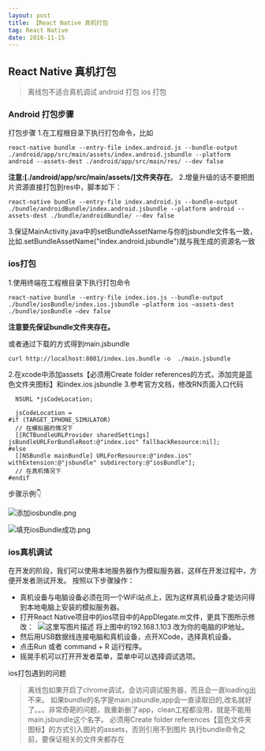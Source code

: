 ```yaml
---
layout: post
title: 【React Native 真机打包
tag: React Native
date: 2016-11-15
---
```


## React Native 真机打包
> 离线包不适合真机调试
> android 打包
> ios 打包


### Android 打包步骤 
打包步骤
1.在工程根目录下执行打包命令，比如
```
react-native bundle --entry-file index.android.js --bundle-output ./android/app/src/main/assets/index.android.jsbundle --platform android --assets-dest ./android/app/src/main/res/ --dev false
```
**注意:[./android/app/src/main/assets/]文件夹存在**。
2.增量升级的话不要把图片资源直接打包到res中，脚本如下：
```
react-native bundle --entry-file index.android.js --bundle-output ./bundle/androidBundle/index.android.jsbundle --platform android --assets-dest ./bundle/androidBundle/ --dev false
```
3.保证MainActivity.java中的setBundleAssetName与你的jsbundle文件名一致，比如.setBundleAssetName("index.android.jsbundle")就与我生成的资源名一致
 

### ios打包

1.使用终端在工程根目录下执行打包命令
``` 
react-native bundle --entry-file index.ios.js --bundle-output ./bundle/iosBundle/index.ios.jsbundle –platform ios –assets-dest ./bundle/iosBundle –dev false
```
**注意要先保证bundle文件夹存在。**

或者通过下载的方式得到main.jsbundle
 ```
curl http://localhost:8081/index.ios.bundle -o  ./main.jsbundle
```
2.在xcode中添加assets【必须用Create folder references的方式，添加完是蓝色文件夹图标】和index.ios.jsbundle
3.参考官方文档，修改RN页面入口代码

``` object-c
  NSURL *jsCodeLocation;

  jsCodeLocation =
#if (TARGET_IPHONE_SIMULATOR)
  // 在模拟器的情况下
  [[RCTBundleURLProvider sharedSettings] jsBundleURLForBundleRoot:@"index.ios" fallbackResource:nil];
#else
  [[NSBundle mainBundle] URLForResource:@"index.ios" withExtension:@"jsbundle" subdirectory:@"iosBundle"];
  // 在真机情况下
#endif  
```
步骤示例👇

![添加iosbundle.png](http://upload-images.jianshu.io/upload_images/1091358-af7bec1b8ff65a1e.png?imageMogr2/auto-orient/strip%7CimageView2/2/w/1240)



![填充iosBundle成功.png](http://upload-images.jianshu.io/upload_images/1091358-cfa1b1d7807fa4b9.png?imageMogr2/auto-orient/strip%7CimageView2/2/w/1240)


### ios真机调试

在开发的阶段，我们可以使用本地服务器作为模拟服务器，这样在开发过程中，方便开发者测试开发。
按照以下步骤操作：
*  真机设备与电脑设备必须在同一个WiFi站点上，因为这样真机设备才能访问得到本地电脑上安装的模拟服务器。
*  打开React Native项目中的ios项目中的AppDlegate.m文件，更具下图所示修改：
 ![这里写图片描述](http://upload-images.jianshu.io/upload_images/1091358-75315ab50dd7b939?imageMogr2/auto-orient/strip%7CimageView2/2/w/1240)
将上图中的192.168.1.103 改为你的电脑的IP地址。 
* 然后用USB数据线连接电脑和真机设备，点开XCode，选择真机设备。 
* 点击Run 或者 command + R 运行程序。 
* 摇晃手机可以打开开发者菜单，菜单中可以选择调试选项。

ios打包遇到的问题
>离线包如果开启了chrome调试，会访问调试服务器，而且会一直loading出不来。
如果bundle的名字是main.jsbundle,app会一直读取旧的,改名就好了。。。非常奇葩的问题，我重新删了app，clean工程都没用，就是不能用main.jsbundle这个名字。
必须用Create folder references【蓝色文件夹图标】的方式引入图片的assets，否则引用不到图片
执行bundle命令之前，要保证相关的文件夹都存在